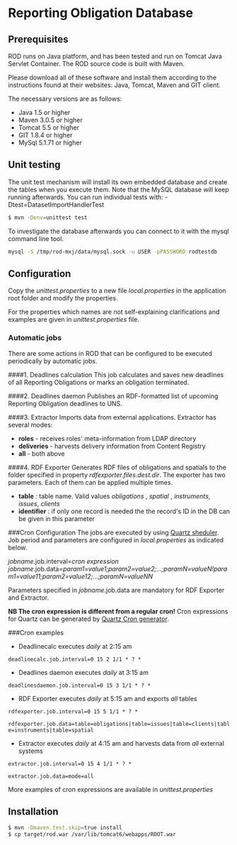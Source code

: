 Reporting Obligation Database
=============================

Prerequisites
-------------
ROD runs on Java platform, and has been tested and run on Tomcat Java Servlet Container. The ROD source code is built with Maven.

Please download all of these software and install them according to the instructions found at their websites:
Java, Tomcat, Maven and GIT client.

The necessary versions are as follows:
* Java 1.5 or higher
* Maven 3.0.5 or higher
* Tomcat 5.5 or higher
* GIT 1.8.4 or higher
* MySql 5.1.71 or higher


Unit testing
------------

The unit test mechanism will install its own embedded  database and create the tables when you execute them. Note that the MySQL database will keep running afterwards. You can run individual tests with: -Dtest=DatasetImportHandlerTest
```sh
$ mvn -Denv=unittest test
```
To investigate the database afterwards you can connect to it with the mysql command line tool.

```sh
mysql -S /tmp/rod-mxj/data/mysql.sock -u USER -pPASSWORD rodtestdb
```

Configuration
-------------
Copy the *unittest.properties* to a new file *local.properties* in the application root folder and modify the properties.

For the properties which names are not self-explaining clarifications and examples are given in *unittest.properties* file.

### Automatic jobs
There are some actions in ROD that can be configured to be executed periodically by automatic jobs.

####1. Deadlines calculation
This job calculates and saves new deadlines of all Reporting Obligations or marks an obligation terminated.

####2. Deadlines daemon
Publishes an RDF-formatted list of upcoming Reporting Obligation deadlines to UNS.

####3. Extractor
Imports data from external applications. Extractor has several modes:

* **roles** - receives roles' meta-information from LDAP directory
* **deliveries** - harvests delivery information from Content Registry
* **all** - both above

####4. RDF Exporter
Generates RDF files of obligations and spatials to the folder specified in property *rdfexporter.files.dest.dir*.
The exporter has two parameters. Each of them can be applied multiple times.

* **table** : table name. Valid values *obligations* , *spatial* , *instruments*,  *issues*,  *clients*
* **identifier** : if only one record is needed the the record's ID in the DB can be given in this parameter

###Cron Configuration
The jobs are executed by using [Quartz sheduler](http://quartz-scheduler.org/). Job period and parameters are configured in *local.properties* as indicated below.

*jobname*.job.interval=*cron expression*
*jobname*.job.data=*param1=value1;param2=value2;...;paramN=valueN!param1=value11;param2=value12;...;paramN=valueNN*

Parameters specified in *jobname*.job.data are mandatory for RDF Exporter and Extractor.

**NB The cron expression is different from a regular cron!** Cron expressions for Quartz can be generated by [Quartz Cron generator](http://www.cronmaker.com/).

###Cron examples
* Deadlinecalc executes *daily* at 2:15 am

```deadlinecalc.job.interval=0 15 2 1/1 * ? *```

* Deadlines daemon executes *daily* at 3:15 am

```deadlinesdaemon.job.interval=0 15 3 1/1 * ? *```

* RDF Exporter executes *daily* at 5:15 am and exports *all* tables

```rdfexporter.job.interval=0 15 5 1/1 * ? *```

```rdfexporter.job.data=table=obligations|table=issues|table=clients|table=instruments|table=spatial```

* Extractor executes *daily* at 4:15 am and harvests data from *all* external systems

```extractor.job.interval=0 15 4 1/1 * ? *```

```extractor.job.data=mode=all```


More examples of cron expressions are available in *unittest.properties*



Installation
-------------

```sh
$ mvn -Dmaven.test.skip=true install
$ cp target/rod.war /var/lib/tomcat6/webapps/ROOT.war
```

